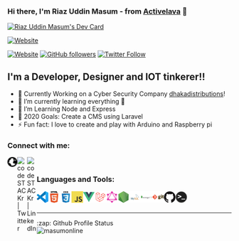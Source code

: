 ### Hi there, I'm Riaz Uddin Masum - from [Activelava][website] 👋
<a href="https://app.daily.dev/masum"><img src="https://api.daily.dev/devcards/da6860cf10d44581875574a558f4b2a5.png?r=26r" width="400" alt="Riaz Uddin Masum's Dev Card"/></a>

[![Website](https://activelava.net/content/images/2021/08/logo.png)](https://activelava.net)

[![Website](https://img.shields.io/website?label=Activelava.net&style=for-the-badge&url=https%3A%2F%2Factivelava.net)][website]
[![GitHub followers](https://img.shields.io/github/followers/masumonline?logo=github&style=for-the-badge)][github]
[![Twitter Follow](https://img.shields.io/twitter/follow/masumonline?color=blue&logo=twitter&style=for-the-badge)][twitter]

## I'm a Developer, Designer and IOT tinkerer!!

- 🔭 Currently Working on a Cyber Security Company [dhakadistributions]!
- 🌱 I’m currently learning everything 🤣
- 👯 I’m Learning Node and Express
- 🥅 2020 Goals: Create a CMS using Laravel
- ⚡ Fun fact: I love to create and play with Arduino and Raspberry pi

### Connect with me:

[<img align="left" alt="codeSTACKr.com" width="22px" src="https://raw.githubusercontent.com/iconic/open-iconic/master/svg/globe.svg" />][website]
[<img align="left" alt="codeSTACKr | Twitter" width="22px" src="https://cdn.jsdelivr.net/npm/simple-icons@v3/icons/twitter.svg" />][twitter]
[<img align="left" alt="codeSTACKr | LinkedIn" width="22px" src="https://cdn.jsdelivr.net/npm/simple-icons@v3/icons/linkedin.svg" />][linkedin]

<br />

### Languages and Tools:

[<img align="left" alt="Visual Studio Code" width="26px" src="https://raw.githubusercontent.com/github/explore/80688e429a7d4ef2fca1e82350fe8e3517d3494d/topics/visual-studio-code/visual-studio-code.png" />][webdevplaylist]
[<img align="left" alt="HTML5" width="26px" src="https://raw.githubusercontent.com/github/explore/80688e429a7d4ef2fca1e82350fe8e3517d3494d/topics/html/html.png" />][webdevplaylist]
[<img align="left" alt="CSS3" width="26px" src="https://raw.githubusercontent.com/github/explore/80688e429a7d4ef2fca1e82350fe8e3517d3494d/topics/css/css.png" />][cssplaylist]
[<img align="left" alt="JavaScript" width="26px" src="https://raw.githubusercontent.com/github/explore/80688e429a7d4ef2fca1e82350fe8e3517d3494d/topics/javascript/javascript.png" />][jsplaylist]
[<img align="left" alt="Vuejs" width="26px" src="https://raw.githubusercontent.com/github/explore/80688e429a7d4ef2fca1e82350fe8e3517d3494d/topics/vue/vue.png" />][vuejs]
[<img align="left" alt="laravel" width="26px" src="https://raw.githubusercontent.com/github/explore/80688e429a7d4ef2fca1e82350fe8e3517d3494d/topics/laravel/laravel.png" />][laravel]
[<img align="left" alt="GraphQL" width="26px" src="https://raw.githubusercontent.com/github/explore/80688e429a7d4ef2fca1e82350fe8e3517d3494d/topics/graphql/graphql.png" />][webdevplaylist]
[<img align="left" alt="Node.js" width="26px" src="https://raw.githubusercontent.com/github/explore/80688e429a7d4ef2fca1e82350fe8e3517d3494d/topics/nodejs/nodejs.png" />][webdevplaylist]
[<img align="left" alt="MySQL" width="26px" src="https://raw.githubusercontent.com/github/explore/80688e429a7d4ef2fca1e82350fe8e3517d3494d/topics/mysql/mysql.png" />][webdevplaylist]
[<img align="left" alt="MongoDB" width="26px" src="https://raw.githubusercontent.com/github/explore/80688e429a7d4ef2fca1e82350fe8e3517d3494d/topics/mongodb/mongodb.png" />][webdevplaylist]
[<img align="left" alt="Git" width="26px" src="https://raw.githubusercontent.com/github/explore/80688e429a7d4ef2fca1e82350fe8e3517d3494d/topics/git/git.png" />][webdevplaylist]
[<img align="left" alt="GitHub" width="26px" src="https://raw.githubusercontent.com/github/explore/78df643247d429f6cc873026c0622819ad797942/topics/github/github.png" />][webdevplaylist]
[<img align="left" alt="Terminal" width="26px" src="https://raw.githubusercontent.com/github/explore/80688e429a7d4ef2fca1e82350fe8e3517d3494d/topics/terminal/terminal.png" />][webdevplaylist]

<br />
<br />

---

<summary>:zap: Github Profile Status</summary>
<img align="left" alt="masumonline"  src="https://github-readme-stats.masumonline.vercel.app/api?username=masumonline&show_icon=true&hide_border=true" />



[website]: https://activelava.net
[twitter]: https://twitter.com/masumonline
[linkedin]: https://linkedin.com/in/masumonline
[webdevplaylist]: https://www.youtube.com/playlist?list=PLkwxH9e_vrAJ0WbEsFA9W3I1W-g_BTsbt
[jsplaylist]: https://www.youtube.com/playlist?list=PLkwxH9e_vrALRJKu7wfXby3MKeflhTu6B
[cssplaylist]: https://www.youtube.com/playlist?list=PLkwxH9e_vrALSdvZuEh6gqQdmDoDIoqz4
[reactplaylist]: https://www.youtube.com/playlist?list=PLkwxH9e_vrAK4TdffpxKY3QGyHCpxFcQ0
[vuejs]: https://www.youtube.com/playlist?list=PLEhEHUEU3x5q-xB1On4CsLPts0-rZ9oos
[laravel]: https://www.youtube.com/playlist?list=PLillGF-RfqbYhQsN5WMXy6VsDMKGadrJ-
[dhakadistributions]: https:///dhakadistributions.com
[github]: https://github.com/masumonline
